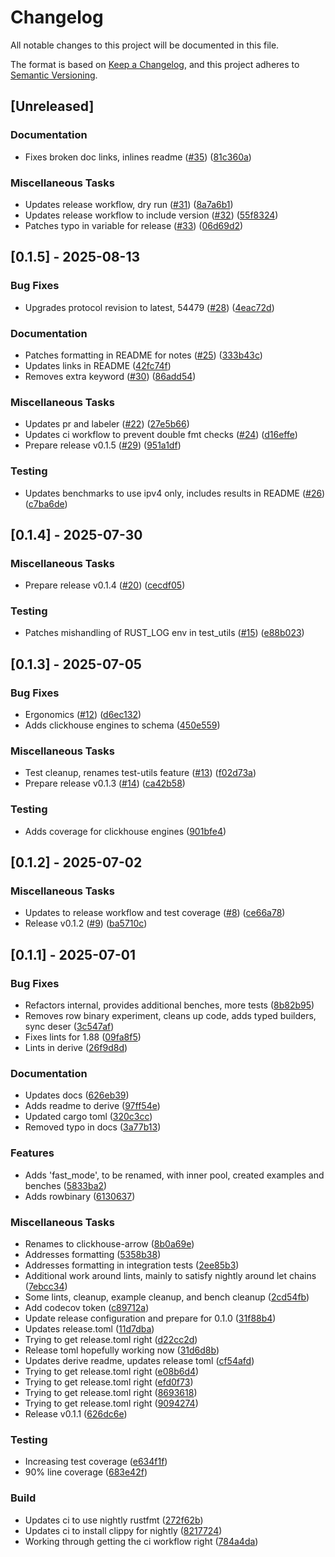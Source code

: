 # Changelog

All notable changes to this project will be documented in this file.

The format is based on [Keep a Changelog](https://keepachangelog.com/en/1.0.0/),
and this project adheres to [Semantic Versioning](https://semver.org/spec/v2.0.0.html).

## [Unreleased]

### Documentation

- Fixes broken doc links, inlines readme ([#35](https://github.com/georgeleepatterson/clickhouse-arrow/issues/35)) ([81c360a](https://github.com/georgeleepatterson/clickhouse-arrow/commit/81c360a19dad0b7e745feb4cc130bfb5a1219067))

### Miscellaneous Tasks

- Updates release workflow, dry run ([#31](https://github.com/georgeleepatterson/clickhouse-arrow/issues/31)) ([8a7a6b1](https://github.com/georgeleepatterson/clickhouse-arrow/commit/8a7a6b19b7ccff86387eef5d5770b88e9cdbf039))
- Updates release workflow to include version ([#32](https://github.com/georgeleepatterson/clickhouse-arrow/issues/32)) ([55f8324](https://github.com/georgeleepatterson/clickhouse-arrow/commit/55f8324781f67f2af6c24d41d27b3971b4b43529))
- Patches typo in variable for release ([#33](https://github.com/georgeleepatterson/clickhouse-arrow/issues/33)) ([06d69d2](https://github.com/georgeleepatterson/clickhouse-arrow/commit/06d69d256c322228b2e58be38b4a26db4ef2ac07))

## [0.1.5] - 2025-08-13

### Bug Fixes

- Upgrades protocol revision to latest, 54479 ([#28](https://github.com/georgeleepatterson/clickhouse-arrow/issues/28)) ([4eac72d](https://github.com/georgeleepatterson/clickhouse-arrow/commit/4eac72d38a72542c066520cc64f8199a3f4a6b79))

### Documentation

- Patches formatting in README for notes ([#25](https://github.com/georgeleepatterson/clickhouse-arrow/issues/25)) ([333b43c](https://github.com/georgeleepatterson/clickhouse-arrow/commit/333b43c0060c4ce82f09a2a795b66f4ffa68df73))
- Updates links in README ([42fc74f](https://github.com/georgeleepatterson/clickhouse-arrow/commit/42fc74f1ca12959566599af2eed9e85ceca00a26))
- Removes extra keyword ([#30](https://github.com/georgeleepatterson/clickhouse-arrow/issues/30)) ([86add54](https://github.com/georgeleepatterson/clickhouse-arrow/commit/86add5433fe8823ac50b31a6cdf86ce79710b2e6))

### Miscellaneous Tasks

- Updates pr and labeler ([#22](https://github.com/georgeleepatterson/clickhouse-arrow/issues/22)) ([27e5b66](https://github.com/georgeleepatterson/clickhouse-arrow/commit/27e5b66ff06639f58790976644595c2a24832374))
- Updates ci workflow to prevent double fmt checks ([#24](https://github.com/georgeleepatterson/clickhouse-arrow/issues/24)) ([d16effe](https://github.com/georgeleepatterson/clickhouse-arrow/commit/d16effec900b8ae8cb4ab113be7a8e7625b030ef))
- Prepare release v0.1.5 ([#29](https://github.com/georgeleepatterson/clickhouse-arrow/issues/29)) ([951a1df](https://github.com/georgeleepatterson/clickhouse-arrow/commit/951a1dfa8e2c2a6ec85d0bfcdcc2ff36a76d5e96))

### Testing

- Updates benchmarks to use ipv4 only, includes results in README ([#26](https://github.com/georgeleepatterson/clickhouse-arrow/issues/26)) ([c7ba6de](https://github.com/georgeleepatterson/clickhouse-arrow/commit/c7ba6de060e0eab38f4ec70731254ba403677871))

## [0.1.4] - 2025-07-30

### Miscellaneous Tasks

- Prepare release v0.1.4 ([#20](https://github.com/georgeleepatterson/clickhouse-arrow/issues/20)) ([cecdf05](https://github.com/georgeleepatterson/clickhouse-arrow/commit/cecdf050318586e53198ad5506c01f402e5e2810))

### Testing

- Patches mishandling of RUST_LOG env in test_utils ([#15](https://github.com/georgeleepatterson/clickhouse-arrow/issues/15)) ([e88b023](https://github.com/georgeleepatterson/clickhouse-arrow/commit/e88b023531cda1f8a3c94c0536abc9769da14536))

## [0.1.3] - 2025-07-05

### Bug Fixes

- Ergonomics ([#12](https://github.com/georgeleepatterson/clickhouse-arrow/issues/12)) ([d6ec132](https://github.com/georgeleepatterson/clickhouse-arrow/commit/d6ec13277f9532ae877e6508b088e5d0af0aa3b9))
- Adds clickhouse engines to schema ([450e559](https://github.com/georgeleepatterson/clickhouse-arrow/commit/450e5592b28dcb911c4b0d46481ecb034bd1c881))

### Miscellaneous Tasks

- Test cleanup, renames test-utils feature ([#13](https://github.com/georgeleepatterson/clickhouse-arrow/issues/13)) ([f02d73a](https://github.com/georgeleepatterson/clickhouse-arrow/commit/f02d73abe352a10a3318ed81839518fae23afa1d))
- Prepare release v0.1.3 ([#14](https://github.com/georgeleepatterson/clickhouse-arrow/issues/14)) ([ca42b58](https://github.com/georgeleepatterson/clickhouse-arrow/commit/ca42b5881a98d3100b782b16db34b1a1796c63be))

### Testing

- Adds coverage for clickhouse engines ([901bfe4](https://github.com/georgeleepatterson/clickhouse-arrow/commit/901bfe4b7ab3b38445f795484ff54820043c05a3))

## [0.1.2] - 2025-07-02

### Miscellaneous Tasks

- Updates to release workflow and test coverage ([#8](https://github.com/georgeleepatterson/clickhouse-arrow/issues/8)) ([ce66a78](https://github.com/georgeleepatterson/clickhouse-arrow/commit/ce66a78c3f95cc4a6a62afd1146fd9bc8af07786))
- Release v0.1.2 ([#9](https://github.com/georgeleepatterson/clickhouse-arrow/issues/9)) ([ba5710c](https://github.com/georgeleepatterson/clickhouse-arrow/commit/ba5710c34836bef2a8b148f2246b3682a6c5f1da))

## [0.1.1] - 2025-07-01

### Bug Fixes

- Refactors internal, provides additional benches, more tests ([8b82b95](https://github.com/georgeleepatterson/clickhouse-arrow/commit/8b82b956657185da5ac6820f8cb2e3c0b707213f))
- Removes row binary experiment, cleans up code, adds typed builders, sync deser ([3c547af](https://github.com/georgeleepatterson/clickhouse-arrow/commit/3c547af7ad7287f4800e737240da10995bff3c6a))
- Fixes lints for 1.88 ([09fa8f5](https://github.com/georgeleepatterson/clickhouse-arrow/commit/09fa8f58e9bc3d57b9751c30769b76f02f6e7e08))
- Lints in derive ([26f9d8d](https://github.com/georgeleepatterson/clickhouse-arrow/commit/26f9d8d6e9a374caf459103dca159a8884760565))

### Documentation

- Updates docs ([626eb39](https://github.com/georgeleepatterson/clickhouse-arrow/commit/626eb3969a0b1333f59e1d82e564940c30ad63e8))
- Adds readme to derive ([97ff54e](https://github.com/georgeleepatterson/clickhouse-arrow/commit/97ff54efbcbdf3a476f2360d9d8eb14ed15eb0b5))
- Updated cargo toml ([320c3cc](https://github.com/georgeleepatterson/clickhouse-arrow/commit/320c3cc62420760861151eae0109c70b746002f0))
- Removed typo in docs ([3a77b13](https://github.com/georgeleepatterson/clickhouse-arrow/commit/3a77b13588d4d6c3df50a8540b2ba511765db32c))

### Features

- Adds 'fast_mode', to be renamed, with inner pool, created examples and benches ([5833ba2](https://github.com/georgeleepatterson/clickhouse-arrow/commit/5833ba232e47e74ca5bfeee236d528d3c13ab68d))
- Adds rowbinary ([6130637](https://github.com/georgeleepatterson/clickhouse-arrow/commit/6130637d4184ecb176c21388c97b5a58cd9a55f4))

### Miscellaneous Tasks

- Renames to clickhouse-arrow ([8b0a69e](https://github.com/georgeleepatterson/clickhouse-arrow/commit/8b0a69efcaeb865c9df5e05adcb2e6e97a9d2b6e))
- Addresses formatting ([5358b38](https://github.com/georgeleepatterson/clickhouse-arrow/commit/5358b38b930284fa709913475c977fbdd9af8e3c))
- Addresses formatting in integration tests ([2ee85b3](https://github.com/georgeleepatterson/clickhouse-arrow/commit/2ee85b323dca02c9e58fe896d509859185ea25ef))
- Additional work around lints, mainly to satisfy nightly around let chains ([7ebcc34](https://github.com/georgeleepatterson/clickhouse-arrow/commit/7ebcc34c269cf7aec744c974b473a6fe198dde08))
- Some lints, cleanup, example cleanup, and bench cleanup ([2cd54fb](https://github.com/georgeleepatterson/clickhouse-arrow/commit/2cd54fb1f94b9ccf3bdff8a739fe77c5f793e599))
- Add codecov token ([c89712a](https://github.com/georgeleepatterson/clickhouse-arrow/commit/c89712a067a0700f186042890b65040455df9ea1))
- Update release configuration and prepare for 0.1.0 ([31f88b4](https://github.com/georgeleepatterson/clickhouse-arrow/commit/31f88b4ddf2d7603de7895c087bcd4ebcda58b47))
- Updates release.toml ([11d7dba](https://github.com/georgeleepatterson/clickhouse-arrow/commit/11d7dbae48dd77496969c33cafd4ca8b3dffdfbb))
- Trying to get release.toml right ([d22cc2d](https://github.com/georgeleepatterson/clickhouse-arrow/commit/d22cc2dde3b66cb58cbcf1a93594c59ce811c390))
- Release toml hopefully working now ([31d6d8b](https://github.com/georgeleepatterson/clickhouse-arrow/commit/31d6d8b91f930cc11e67aeccef63d1997cfe6b90))
- Updates derive readme, updates release toml ([cf54afd](https://github.com/georgeleepatterson/clickhouse-arrow/commit/cf54afddf48a04a44bd0bdba297cee70f17c3937))
- Trying to get release.toml right ([e08b6d4](https://github.com/georgeleepatterson/clickhouse-arrow/commit/e08b6d44fa5a8f48453183c625189a138b05f554))
- Trying to get release.toml right ([efd0f73](https://github.com/georgeleepatterson/clickhouse-arrow/commit/efd0f7392dc2821e5c111145204c77ebd799f7ac))
- Trying to get release.toml right ([8693618](https://github.com/georgeleepatterson/clickhouse-arrow/commit/869361865dfc24b395e6a24a271370ccfd5cccfa))
- Trying to get release.toml right ([9094274](https://github.com/georgeleepatterson/clickhouse-arrow/commit/9094274fbb350c8c317c0e2dee2f2ad5a6fe2357))
- Release v0.1.1 ([626dc6e](https://github.com/georgeleepatterson/clickhouse-arrow/commit/626dc6e791ce5fc666c1f8ee34be110e704c3d04))

### Testing

- Increasing test coverage ([e634f1f](https://github.com/georgeleepatterson/clickhouse-arrow/commit/e634f1fae6791515d66180b06d1bc4d37d7986f4))
- 90% line coverage ([683e42f](https://github.com/georgeleepatterson/clickhouse-arrow/commit/683e42f5f5815861474d8ea142adbb70b1f3f8fb))

### Build

- Updates ci to use nightly rustfmt ([272f62b](https://github.com/georgeleepatterson/clickhouse-arrow/commit/272f62bb037408032174efbafd5f3e9594634469))
- Updates ci to install clippy for nightly ([8217724](https://github.com/georgeleepatterson/clickhouse-arrow/commit/8217724dfded6b3453e30261841fa57ae521b087))
- Working through getting the ci workflow right ([784a4da](https://github.com/georgeleepatterson/clickhouse-arrow/commit/784a4da7527f4ec73a561653fed9a756817d1315))


